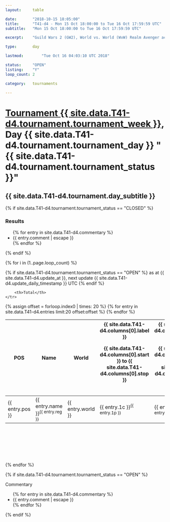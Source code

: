 ```yaml
---
layout: 	table

date: 		"2018-10-15 18:05:00"
title: 		"T41-d4 - Mon 15 Oct 18:00:00 to Tue 16 Oct 17:59:59 UTC"
subtitle: 	"Mon 15 Oct 18:00:00 to Tue 16 Oct 17:59:59 UTC"

excerpt:    "Guild Wars 2 (GW2), World vs. World (WvW) Realm Avenger achivement Tournament. \"Every Kill Counts\""

type:       day

lastmod: 		"Tue Oct 16 04:03:10 UTC 2018"

status:     "OPEN"
listing:    "Y"
loop_count: 2

category: 	tournaments

---
```

<div class="table_header">
    <h1><a href="{{ site.data.T41-d4.tournament.week_url }}">Tournament {{ site.data.T41-d4.tournament.tournament_week }}</a>, Day {{ site.data.T41-d4.tournament.tournament_day }} "{{ site.data.T41-d4.tournament.tournament_status }}"</h1>
    <h2>{{ site.data.T41-d4.tournament.day_subtitle }}</h2> 
</div>

{% if site.data.T41-d4.tournament.tournament_status == "CLOSED" %} 
<div class="commentary">
  <h3>Results</h3>
  <ul>
    {% for entry in site.data.T41-d4.commentary %}
    <li class="commentary_list">{{ entry.comment | escape }}</li>
    {% endfor %}
  </ul>
</div>
{% endif %}


{% for i in (1..page.loop_count) %}

{% if site.data.T41-d4.tournament.tournament_status == "OPEN" %} 
<span class="table_nextupdate">as at {{ site.data.T41-d4.update_at }}, next update {{ site.data.T41-d4.update_daily_timestamp }} UTC</span> 
{% endif %}

<table class="day_table">
  <colgroup>
    <col style="width:18px">
    <col style="width:55px">
    <col style="width:55px">
    <col style="width:12px">
    <col style="width:12px">
    <col style="width:12px">
    <col style="width:12px">
    <col style="width:12px">
    <col style="width:12px">
    <col style="width:12px">
    <col style="width:12px">
    <col style="width:12px">
    <col style="width:12px">
    <col style="width:12px">
    <col style="width:12px">
    <col style="width:12px">
    <col style="width:12px">
    <col style="width:12px">
    <col style="width:12px">
    <col style="width:12px">
    <col style="width:12px">
    <col style="width:12px">
    <col style="width:12px">
    <col style="width:12px">
    <col style="width:12px">
    <col style="width:12px">
    <col style="width:12px">
    <col style="width:18px">
  </colgroup>  
  <thead>
    <tr>
        <th>POS</th>
        <th class="AlignLeft">Name</th>
        <th class="AlignLeft">World</th>

<th><div class="label">{{ site.data.T41-d4.columns[0].label }}<p class="onhover">{{ site.data.T41-d4.columns[0].start }} to {{ site.data.T41-d4.columns[0].stop }}</p></div>​</th>
<th><div class="label">{{ site.data.T41-d4.columns[1].label }}<p class="onhover">{{ site.data.T41-d4.columns[1].start }} to {{ site.data.T41-d4.columns[1].stop }}</p></div>​</th>
<th><div class="label">{{ site.data.T41-d4.columns[2].label }}<p class="onhover">{{ site.data.T41-d4.columns[2].start }} to {{ site.data.T41-d4.columns[2].stop }}</p></div>​</th>
<th><div class="label">{{ site.data.T41-d4.columns[3].label }}<p class="onhover">{{ site.data.T41-d4.columns[3].start }} to {{ site.data.T41-d4.columns[3].stop }}</p></div>​</th>
<th><div class="label">{{ site.data.T41-d4.columns[4].label }}<p class="onhover">{{ site.data.T41-d4.columns[4].start }} to {{ site.data.T41-d4.columns[4].stop }}</p></div>​</th>
<th><div class="label">{{ site.data.T41-d4.columns[5].label }}<p class="onhover">{{ site.data.T41-d4.columns[5].start }} to {{ site.data.T41-d4.columns[5].stop }}</p></div>​</th>
<th><div class="label">{{ site.data.T41-d4.columns[6].label }}<p class="onhover">{{ site.data.T41-d4.columns[6].start }} to {{ site.data.T41-d4.columns[6].stop }}</p></div>​</th>
<th><div class="label">{{ site.data.T41-d4.columns[7].label }}<p class="onhover">{{ site.data.T41-d4.columns[7].start }} to {{ site.data.T41-d4.columns[7].stop }}</p></div>​</th>
<th><div class="label">{{ site.data.T41-d4.columns[8].label }}<p class="onhover">{{ site.data.T41-d4.columns[8].start }} to {{ site.data.T41-d4.columns[8].stop }}</p></div>​</th>
<th><div class="label">{{ site.data.T41-d4.columns[9].label }}<p class="onhover">{{ site.data.T41-d4.columns[9].start }} to {{ site.data.T41-d4.columns[9].stop }}</p></div>​</th>
<th><div class="label">{{ site.data.T41-d4.columns[10].label }}<p class="onhover">{{ site.data.T41-d4.columns[10].start }} to {{ site.data.T41-d4.columns[10].stop }}</p></div>​</th>

<th><div class="label">{{ site.data.T41-d4.columns[11].label }}<p class="onhover">{{ site.data.T41-d4.columns[11].start }} to {{ site.data.T41-d4.columns[11].stop }}</p></div>​</th>
<th><div class="label">{{ site.data.T41-d4.columns[12].label }}<p class="onhover">{{ site.data.T41-d4.columns[12].start }} to {{ site.data.T41-d4.columns[12].stop }}</p></div>​</th>
<th><div class="label">{{ site.data.T41-d4.columns[13].label }}<p class="onhover">{{ site.data.T41-d4.columns[13].start }} to {{ site.data.T41-d4.columns[13].stop }}</p></div>​</th>
<th><div class="label">{{ site.data.T41-d4.columns[14].label }}<p class="onhover">{{ site.data.T41-d4.columns[14].start }} to {{ site.data.T41-d4.columns[14].stop }}</p></div>​</th>
<th><div class="label">{{ site.data.T41-d4.columns[15].label }}<p class="onhover">{{ site.data.T41-d4.columns[15].start }} to {{ site.data.T41-d4.columns[15].stop }}</p></div>​</th>
<th><div class="label">{{ site.data.T41-d4.columns[16].label }}<p class="onhover">{{ site.data.T41-d4.columns[16].start }} to {{ site.data.T41-d4.columns[16].stop }}</p></div>​</th>
<th><div class="label">{{ site.data.T41-d4.columns[17].label }}<p class="onhover">{{ site.data.T41-d4.columns[17].start }} to {{ site.data.T41-d4.columns[17].stop }}</p></div>​</th>
<th><div class="label">{{ site.data.T41-d4.columns[18].label }}<p class="onhover">{{ site.data.T41-d4.columns[18].start }} to {{ site.data.T41-d4.columns[18].stop }}</p></div>​</th>
<th><div class="label">{{ site.data.T41-d4.columns[19].label }}<p class="onhover">{{ site.data.T41-d4.columns[19].start }} to {{ site.data.T41-d4.columns[19].stop }}</p></div>​</th>
<th><div class="label">{{ site.data.T41-d4.columns[20].label }}<p class="onhover">{{ site.data.T41-d4.columns[20].start }} to {{ site.data.T41-d4.columns[20].stop }}</p></div>​</th>

<th><div class="label">{{ site.data.T41-d4.columns[21].label }}<p class="onhover">{{ site.data.T41-d4.columns[21].start }} to {{ site.data.T41-d4.columns[21].stop }}</p></div>​</th>
<th><div class="label">{{ site.data.T41-d4.columns[22].label }}<p class="onhover">{{ site.data.T41-d4.columns[22].start }} to {{ site.data.T41-d4.columns[22].stop }}</p></div>​</th>
<th><div class="label">{{ site.data.T41-d4.columns[23].label }}<p class="onhover">{{ site.data.T41-d4.columns[23].start }} to {{ site.data.T41-d4.columns[23].stop }}</p></div>​</th>

        <th>Total</th>
    </tr>
  </thead>
  {% assign offset = forloop.index0 | times: 20 %}
<tbody>
{% for entry in site.data.T41-d4.entries limit:20 offset:offset %}
  <tr>
    <td class="pl{{ entry.pos }}">{{ entry.pos }}</td>
    <td class="AlignLeft">{{ entry.name }}<sup>{{ entry.reg }}</sup></td>
    <td class="AlignLeft">{{ entry.world }}</td>
    <td class="pl{{ entry.1p }}">{{ entry.1c }}<sup>{{ entry.1p }}</sup></td>
    <td class="pl{{ entry.2p }}">{{ entry.2c }}<sup>{{ entry.2p }}</sup></td>
    <td class="pl{{ entry.3p }}">{{ entry.3c }}<sup>{{ entry.3p }}</sup></td>
    <td class="pl{{ entry.4p }}">{{ entry.4c }}<sup>{{ entry.4p }}</sup></td>
    <td class="pl{{ entry.5p }}">{{ entry.5c }}<sup>{{ entry.5p }}</sup></td>
    <td class="pl{{ entry.6p }}">{{ entry.6c }}<sup>{{ entry.6p }}</sup></td>
    <td class="pl{{ entry.7p }}">{{ entry.7c }}<sup>{{ entry.7p }}</sup></td>
    <td class="pl{{ entry.8p }}">{{ entry.8c }}<sup>{{ entry.8p }}</sup></td>
    <td class="pl{{ entry.9p }}">{{ entry.9c }}<sup>{{ entry.9p }}</sup></td>
    <td class="pl{{ entry.10p }}">{{ entry.10c }}<sup>{{ entry.10p }}</sup></td>
    <td class="pl{{ entry.11p }}">{{ entry.11c }}<sup>{{ entry.11p }}</sup></td>
    <td class="pl{{ entry.12p }}">{{ entry.12c }}<sup>{{ entry.12p }}</sup></td>
    <td class="pl{{ entry.13p }}">{{ entry.13c }}<sup>{{ entry.13p }}</sup></td>
    <td class="pl{{ entry.14p }}">{{ entry.14c }}<sup>{{ entry.14p }}</sup></td>
    <td class="pl{{ entry.15p }}">{{ entry.15c }}<sup>{{ entry.15p }}</sup></td>
    <td class="pl{{ entry.16p }}">{{ entry.16c }}<sup>{{ entry.16p }}</sup></td>
    <td class="pl{{ entry.17p }}">{{ entry.17c }}<sup>{{ entry.17p }}</sup></td>
    <td class="pl{{ entry.18p }}">{{ entry.18c }}<sup>{{ entry.18p }}</sup></td>
    <td class="pl{{ entry.19p }}">{{ entry.19c }}<sup>{{ entry.19p }}</sup></td>
    <td class="pl{{ entry.20p }}">{{ entry.20c }}<sup>{{ entry.20p }}</sup></td>
    <td class="pl{{ entry.21p }}">{{ entry.21c }}<sup>{{ entry.21p }}</sup></td>
    <td class="pl{{ entry.22p }}">{{ entry.22c }}<sup>{{ entry.22p }}</sup></td>
    <td class="pl{{ entry.23p }}">{{ entry.23c }}<sup>{{ entry.23p }}</sup></td>
    <td class="pl{{ entry.24p }}">{{ entry.24c }}<sup>{{ entry.24p }}</sup></td>
    <td>{{ entry.total }}</td>
  </tr>
{% endfor %}  
</tbody>
</table>
<div class="leaderboard">
  <script async src="//pagead2.googlesyndication.com/pagead/js/adsbygoogle.js"></script>
  <!-- 728x90 -->
  <ins class="adsbygoogle"
       style="display:inline-block;width:728px;height:90px"
       data-ad-client="ca-pub-3274917281288240"
       data-ad-slot="3870538733"></ins>
  <script>
  (adsbygoogle = window.adsbygoogle || []).push({});
  </script>    
</div>
<br />
{% endfor %}

{% if site.data.T41-d4.tournament.tournament_status == "OPEN" %} 
<div class="commentary">
  <span class="commentary_title">Commentary</span>
  <ul>
    {% for entry in site.data.T41-d4.commentary %}
    <li class="commentary_list">{{ entry.comment | escape }}</li>
    {% endfor %}
  </ul>
</div>
{% endif %}


